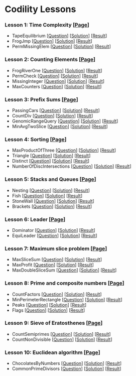 # Codility Lessons

### Lesson 1: Time Complexity [[Page](https://codility.com/programmers/lessons/1)]
- TapeEquilibrium [[Question](https://codility.com/demo/take-sample-test/tape_equilibrium/)] [[Solution](lesson-01/TapeEquilibrium.cpp)] [[Result](https://codility.com/demo/results/demoRK6553-M62/)]
- FrogJmp [[Question](https://codility.com/demo/take-sample-test/frog_jmp/)] [[Solution](lesson-01/FrogJmp.cpp)] [[Result](https://codility.com/demo/results/demo6Q48CV-RKX/)]
- PermMissingElem [[Question](https://codility.com/demo/take-sample-test/perm_missing_elem/)] [[Solution](lesson-01/PermMissingElem.cpp)] [[Result](https://codility.com/demo/results/demo48ABEV-ZX2/)]

### Lesson 2: Counting Elements [[Page](https://codility.com/programmers/lessons/2)]
- FrogRiverOne [[Question](https://codility.com/demo/take-sample-test/frog_river_one/)] [[Solution](lesson-02/FrogRiverOne.cpp)] [[Result](https://codility.com/demo/results/demoBR2Z4Q-HCA/)]
- PermCheck [[Question](https://codility.com/demo/take-sample-test/perm_check/)] [[Solution](lesson-02/PermCheck.cpp)] [[Result](https://codility.com/demo/results/demoSP2Y4D-4UD/)]
- MissingInteger [[Question](https://codility.com/demo/take-sample-test/missing_integer/)] [[Solution](lesson-02/MissingInteger.cpp)] [[Result](https://codility.com/demo/results/demoMAMGF4-Q5W/)]
- MaxCounters [[Question](https://codility.com/demo/take-sample-test/max_counters/)] [[Solution](lesson-02/MaxCounters.cpp)] [[Result](https://codility.com/demo/results/demoEGEWBN-QB3/)]

### Lesson 3: Prefix Sums [[Page](https://codility.com/programmers/lessons/3)]
- PassingCars [[Question](https://codility.com/demo/take-sample-test/passing_cars/)] [[Solution](lesson-03/PassingCars.cpp)] [[Result](https://codility.com/demo/results/demoVD5H6J-Q92/)]
- CountDiv [[Question](https://codility.com/demo/take-sample-test/count_div/)] [[Solution](lesson-03/CountDiv.cpp)] [[Result](https://codility.com/demo/results/demoSSNTPW-88D/)]
- GenomicRangeQuery [[Question](https://codility.com/demo/take-sample-test/genomic_range_query/)] [[Solution](lesson-03/GenomicRangeQuery.cpp)] [[Result](https://codility.com/demo/results/demo2GRNXJ-WPK/)]
- MinAvgTwoSlice [[Question](https://codility.com/demo/take-sample-test/min_avg_two_slice/)] [[Solution](lesson-03/MinAvgTwoSlice.cpp)] [[Result](https://codility.com/demo/results/demoRG4ZZQ-C9U/)]

### Lesson 4: Sorting [[Page](https://codility.com/programmers/lessons/4)]
- MaxProductOfThree [[Question](https://codility.com/demo/take-sample-test/max_product_of_three/)] [[Solution](lesson-04/MaxProductOfThree.cpp)] [[Result](https://codility.com/demo/results/demo29M3DB-JM4/)]
- Triangle [[Question](https://codility.com/demo/take-sample-test/triangle/)] [[Solution](lesson-04/Triangle.cpp)] [[Result](https://codility.com/demo/results/demo9EVTU3-VXS/)]
- Distinct [[Question](https://codility.com/demo/take-sample-test/distinct/)] [[Solution](lesson-04/Distinct.cpp)] [[Result](https://codility.com/demo/results/demoWAXH4R-392/)]
- NumberOfDiscIntersections [[Question](https://codility.com/demo/take-sample-test/number_of_disc_intersections/)] [[Solution](lesson-04/NumberOfDiscIntersections.cpp)] [[Result](https://codility.com/demo/results/demo8TYT5F-3BK/)]

### Lesson 5: Stacks and Queues [[Page](https://codility.com/programmers/lessons/5)]
- Nesting [[Question](https://codility.com/demo/take-sample-test/nesting/)] [[Solution](lesson-05/Nesting.cpp)] [[Result](https://codility.com/demo/results/demo7AX5M4-Z9X/)]
- Fish [[Question](https://codility.com/demo/take-sample-test/fish/)] [[Solution](lesson-05/Fish.cpp)] [[Result](https://codility.com/demo/results/demoSB255K-2RF/)]
- StoneWall [[Question](https://codility.com/demo/take-sample-test/stone_wall/)] [[Solution](lesson-05/StoneWall.cpp)] [[Result](https://codility.com/demo/results/demo5CY56X-N8S/)]
- Brackets [[Question](https://codility.com/demo/take-sample-test/brackets/)] [[Solution](lesson-05/Brackets.cpp)] [[Result](https://codility.com/demo/results/demoGXKS7C-U9M/)]

### Lesson 6: Leader [[Page](https://codility.com/programmers/lessons/6)]
- Dominator [[Question](https://codility.com/demo/take-sample-test/dominator/)] [[Solution](lesson-06/Dominator.cpp)] [[Result](https://codility.com/demo/results/demoPPEH5J-T9H/)]
- EquiLeader [[Question](https://codility.com/demo/take-sample-test/equi_leader/)] [[Solution](lesson-06/EquiLeader.cpp)] [[Result](https://codility.com/demo/results/demoNXRB9Q-2TF/)]

### Lesson 7: Maximum slice problem [[Page](https://codility.com/programmers/lessons/7)]
- MaxSliceSum [[Question](https://codility.com/demo/take-sample-test/max_slice_sum/)] [[Solution](lesson-07/MaxSliceSum.cpp)] [[Result](https://codility.com/demo/results/demoPEF75R-2K7/)]
- MaxProfit [[Question](https://codility.com/demo/take-sample-test/max_profit/)] [[Solution](lesson-07/MaxProfit.cpp)] [[Result](https://codility.com/demo/results/demo7PGTCD-GZM/)]
- MaxDoubleSliceSum [[Question](https://codility.com/demo/take-sample-test/max_double_slice_sum/)] [[Solution](lesson-07/MaxDoubleSliceSum.cpp)] [[Result](https://codility.com/demo/results/demoTTFAS7-RA3/)]

### Lesson 8: Prime and composite numbers [[Page](https://codility.com/programmers/lessons/8)]
- CountFactors [[Question](https://codility.com/demo/take-sample-test/count_factors/)] [[Solution](lesson-08/CountFactors.cpp)] [[Result](https://codility.com/demo/results/demoPFVERN-KG8/)]
- MinPerimeterRectangle [[Question](https://codility.com/demo/take-sample-test/min_perimeter_rectangle/)] [[Solution](lesson-08/MinPerimeterRectangle.cpp)] [[Result](https://codility.com/demo/results/demoY4CTXK-PH6/)]
- Peaks [[Question](https://codility.com/demo/take-sample-test/peaks/)] [[Solution](lesson-08/Peaks.cpp)] [[Result](https://codility.com/demo/results/demo98AB4Z-NRT/)]
- Flags [[Question](https://codility.com/demo/take-sample-test/flags/)] [[Solution](lesson-08/Flags.cpp)] [[Result](https://codility.com/demo/results/demoXENUZ5-WPN/)]

### Lesson 9: Sieve of Eratosthenes [[Page](https://codility.com/programmers/lessons/9)]
- CountSemiprimes [[Question](https://codility.com/demo/take-sample-test/count_semiprimes/)] [[Solution](lesson-09/CountSemiprimes.cpp)] [[Result](https://codility.com/demo/results/demoZJ4TXT-DSJ/)]
- CountNonDivisible [[Question](https://codility.com/demo/take-sample-test/count_non_divisible/)] [[Solution](lesson-09/CountNonDivisible.cpp)] [[Result](https://codility.com/demo/results/demo8DF5HC-UG6/)]

### Lesson 10: Euclidean algorithm [[Page](https://codility.com/programmers/lessons/10)]
- ChocolatesByNumbers [[Question](https://codility.com/demo/take-sample-test/chocolates_by_numbers/)] [[Solution](lesson-10/ChocolatesByNumbers.cpp)] [[Result](https://codility.com/demo/results/demo8QC77K-VCW/)]
- CommonPrimeDivisors [[Question](https://codility.com/demo/take-sample-test/common_prime_divisors/)] [[Solution](lesson-10/CommonPrimeDivisors.cpp)] [[Result](https://codility.com/demo/results/demoY442YF-VH5/)]
